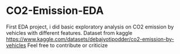 # CO2-Emission-EDA
First EDA project, i did basic exploratory analysis on CO2 emission by vehicles with different features. 
Dataset from kaggle https://www.kaggle.com/datasets/debajyotipodder/co2-emission-by-vehicles
Feel free to contribute or criticize
